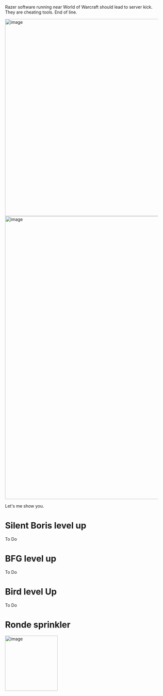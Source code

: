 Razer software running near World of Warcraft should lead to server kick.  
They are cheating tools. End of line.  

<img width="550" height="650" alt="image" src="https://github.com/user-attachments/assets/f85c9daa-2322-49f1-9a69-78c1757f9d7a" />
<img width="1000" height="933" alt="image" src="https://github.com/user-attachments/assets/cbc75e43-dddc-4ae7-9e6b-8988f57ca40e" />


Let's me show you. 

# Silent Boris level up

To Do 

# BFG level up

To Do 

# Bird level Up

To Do 

# Ronde sprinkler

<img width="173" height="182" alt="image" src="https://github.com/user-attachments/assets/813ae0b9-0430-47c7-b1d7-35d429de0ba4" />
